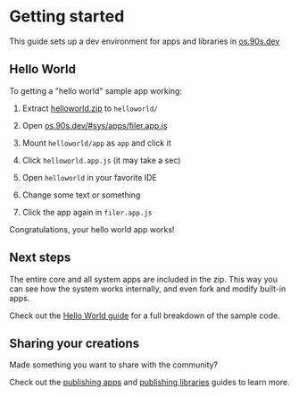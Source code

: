 # Getting started

This guide sets up a dev environment for
apps and libraries in [os.90s.dev](${OSHOST})


## Hello World

To getting a "hello world" sample app working:

1. Extract [helloworld.zip](${OSHOST}/helloworld.zip) to `helloworld/`

2. Open [os.90s.dev/#sys/apps/filer.app.js](${OSHOST}/#sys/apps/filer.app.js)

3. Mount `helloworld/app` as `app` and click it

4. Click `helloworld.app.js` (it may take a sec)

5. Open `helloworld` in your favorite IDE

6. Change some text or something

7. Click the app again in `filer.app.js`

Congratulations, your hello world app works!

## Next steps

The entire core and all system apps are included in
the zip. This way you can see how the system works
internally, and even fork and modify built-in apps.

Check out the [Hello World guide](hello-world.md#hello-world-tour)
for a full breakdown of the sample code.


## Sharing your creations

Made something you want to share with the community?

Check out the [publishing apps](../collaboration/publishing-apps.md#publishing-apps)
and [publishing libraries](../collaboration/publishing-libs.md#publishing-libraries)
guides to learn more.
